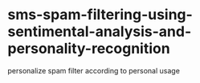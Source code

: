 # sms-spam-filtering-using-sentimental-analysis-and-personality-recognition
personalize spam filter according to personal usage
